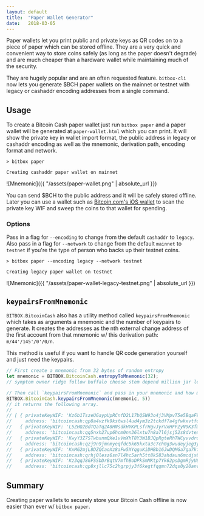 ```yaml
---
layout: default
title:  "Paper Wallet Generator"
date:   2018-03-05
---
```


Paper wallets let you print public and private keys as QR codes on to a piece of paper which can be stored offline. They are a very quick and convenient way to store coins safely (as long as the paper doesn't degrade) and are much cheaper than a hardware wallet while maintaining much of the security.

They are hugely popular and are an often requested feature. `bitbox-cli` now lets you generate $BCH paper wallets on the mainnet or testnet with legacy or cashaddr encoding addresses from a single command.

## Usage

To create a Bitcoin Cash paper wallet just run `bitbox paper` and a paper wallet will be generated at `paper-wallet.html` which you can print. It will show the private key in wallet import format, the public address in legacy or cashaddr encoding as well as the mnemonic, derivation path, encoding format and network.

```
> bitbox paper

Creating cashaddr paper wallet on mainnet

```

![Mnemonic]({{ "/assets/paper-wallet.png" | absolute_url }})

You can send $BCH to the public address and it will be safely stored offline. Later you can use a wallet such as [Bitcoin.com's iOS wallet](https://itunes.apple.com/us/app/bitcoin-wallet-by-bitcoin-com/id1252903728?mt=8) to scan the private key WIF and sweep the coins to that wallet for spending.

### Options

Pass in a flag for `--encoding` to change from the default `cashaddr` to `legacy`. Also pass in a flag for `--network` to change from the default `mainnet` to `testnet` if you're the type of person who backs up their testnet coins.

```
> bitbox paper --encoding legacy --network testnet

Creating legacy paper wallet on testnet
```

![Mnemonic]({{ "/assets/paper-wallet-legacy-testnet.png" | absolute_url }})

## `keypairsFromMnemonic`

`BITBOX.BitcoinCash` also has a utility method called `keypairsFromMnemonic` which takes as arguments a mnemonic and the number of keypairs to generate. It creates the addresses as the nth external change address of the first account from that mnemonic w/ this derivation path: `m/44'/145'/0'/0/n`.

This method is useful if you want to handle QR code generation yourself and just need the keypairs.

```js
// First create a mnemonic from 32 bytes of random entropy
let mnemonic = BITBOX.BitcoinCash.entropyToMnemonic(32);
// symptom owner ridge follow buffalo choose stem depend million jar lemon claw color credit remove model pudding slot fiber west heavy ranch bird wet

// Then call `keypairsFromMnemonic` and pass in your mnemonic and how many keypairs you'd like
BITBOX.BitcoinCash.keypairsFromMnemonic(mnemonic, 5))
// it returns the following array.
//
// [ { privateKeyWIF: 'Kz6b1TszeUGaypUpRCnfD2L17bQSW93o4j3VMpvT5e5BqaF9XkyP',
//     address: 'bitcoincash:qp8a4vzfk9kstwsl4ud4ym3z2tckdf7a4gfwkxvtfq' },
//   { privateKeyWIF: 'L5ZHQ2BdTQaTq2A8HNsdkHYKPLsfrHgvJyrVxHFFZyN9K3fmeoiG',
//     address: 'bitcoincash:qq5nxh27up6hcm0nn36lxtu7n8a7l6jsj52s8dvtex' },
//   { privateKeyWIF: 'KwyY3Z7STwbxnmQXe1vVmXhT8Y3W1BJQpRgteRhTWCyvvdro2j33',
//     address: 'bitcoincash:qzj9n9jmnmyeqfdc5k65kxta3c7ch0g3wudeyjeg3y' },
//   { privateKeyWIF: 'KxMG2mjL8DZQCaoXz8aFw5XYqguKiDHBb16JwDQMGa7ga7kfy9cE',
//     address: 'bitcoincash:qrhj0lesz6sn7l4hc5arh5tt8k583ahdaun6mcdjx8' },
//   { privateKeyWIF: 'Kz3qqJ8GFSSbDrBqtV7mfhBoDPkSmMKtp7Yk62psDgmRjyU8id8J',
//     address: 'bitcoincash:qp8xjllc75c2hgrpjy3f6kegtfqgmn72dqs0y20anv' } ]
```

## Summary

Creating paper wallets to securely store your Bitcoin Cash offline is now easier than ever w/ `bitbox paper`.
